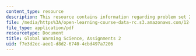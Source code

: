 ```yaml
---
content_type: resource
description: This resource contains information regarding problem set 2.
file: /media/https%3A/open-learning-course-data-rc.s3.amazonaws.com/12-340-global-warming-science-spring-2012/f7e3d2ecaee1d8d267404cbd497a7206_MIT12_340S12_PS2.pdf
file_type: application/pdf
resourcetype: Document
title: Global Warming Science, Assignments 2
uid: f7e3d2ec-aee1-d8d2-6740-4cbd497a7206
---
```

